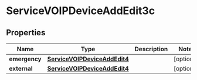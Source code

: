 

# ServiceVOIPDeviceAddEdit3c


## Properties

| Name | Type | Description | Notes |
|------------ | ------------- | ------------- | -------------|
|**emergency** | [**ServiceVOIPDeviceAddEdit4**](ServiceVOIPDeviceAddEdit4.md) |  |  [optional] |
|**external** | [**ServiceVOIPDeviceAddEdit4**](ServiceVOIPDeviceAddEdit4.md) |  |  [optional] |



